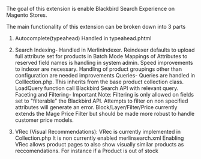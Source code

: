 The goal of this extension is enable Blackbird Search Experience on Magento Stores.

The main functionality of this extension can be broken down into 3 parts

1. Autocomplete(typeahead)
    Handled in typeahead.phtml

2. Search
    Indexing-
        Handled in MerlinIndexer. Reindexer defaults to upload full attribute set for products in Batch Mode
        Mappings of Attributes to reserved field names is handling in system admin.
        Speed improvements to indexer are necessary. Handling of product groupings other than configuration are needed improvements
    Queries-
        Queries are handled in Colllection.php. This inherits from the base product collection class. LoadQuery function call Blackbird Search API
        with relevant query.
    Faceting and Filtering-
        Important Note: Filtering is only allowed on fields set to "filterable" the Blackbird API. Attempts to filter on non specified attributes will
        generate an error. Block/Layer/Filter/Price currently extends the Mage Price Filter but should be made more robust to handle customer price models. 

3. VRec (Visual Recommendations):
    VRec is currently implemented in Collection.php
    It is non currently enabled merlinsearch.xml
    Enabling VRec allows product pages to also show visually similar products as reccomendations. For instance if a Product is out of stock



